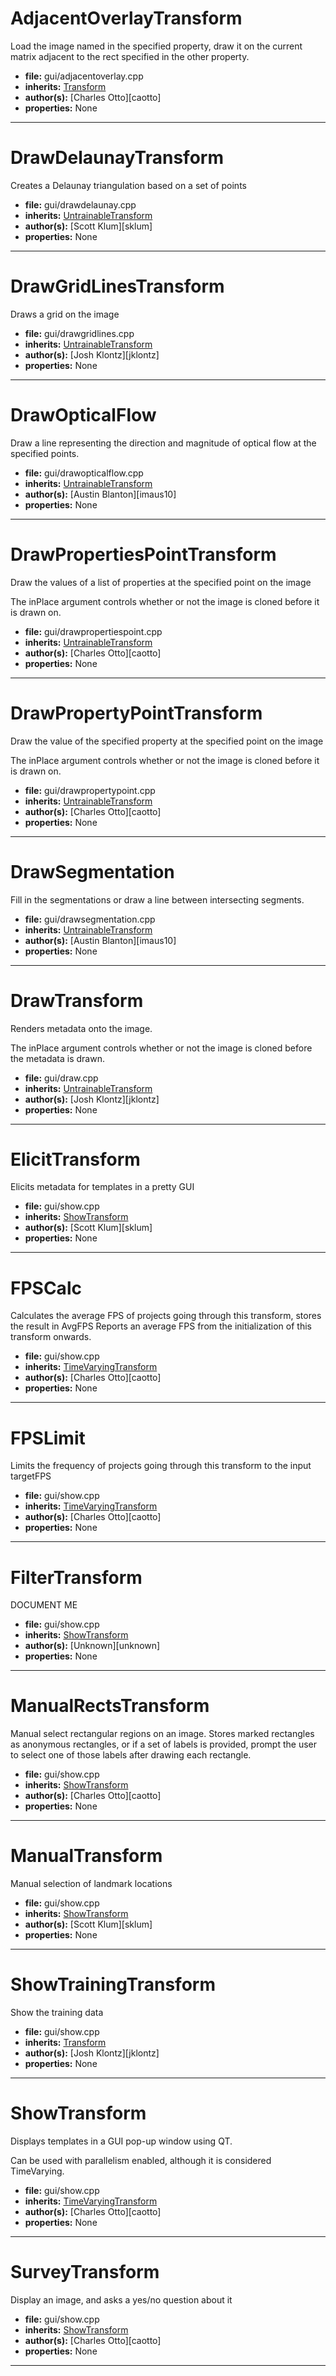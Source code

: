 # AdjacentOverlayTransform

Load the image named in the specified property, draw it on the current matrix adjacent to the rect specified in the other property.
 

* **file:** gui/adjacentoverlay.cpp
* **inherits:** [Transform](../cpp_api/transform/transform.md)
* **author(s):** [Charles Otto][caotto]
* **properties:** None


---

# DrawDelaunayTransform

Creates a Delaunay triangulation based on a set of points
 

* **file:** gui/drawdelaunay.cpp
* **inherits:** [UntrainableTransform](../cpp_api/untrainabletransform/untrainabletransform.md)
* **author(s):** [Scott Klum][sklum]
* **properties:** None


---

# DrawGridLinesTransform

Draws a grid on the image
 

* **file:** gui/drawgridlines.cpp
* **inherits:** [UntrainableTransform](../cpp_api/untrainabletransform/untrainabletransform.md)
* **author(s):** [Josh Klontz][jklontz]
* **properties:** None


---

# DrawOpticalFlow

Draw a line representing the direction and magnitude of optical flow at the specified points.
 

* **file:** gui/drawopticalflow.cpp
* **inherits:** [UntrainableTransform](../cpp_api/untrainabletransform/untrainabletransform.md)
* **author(s):** [Austin Blanton][imaus10]
* **properties:** None


---

# DrawPropertiesPointTransform

Draw the values of a list of properties at the specified point on the image

The inPlace argument controls whether or not the image is cloned before it is drawn on.
 

* **file:** gui/drawpropertiespoint.cpp
* **inherits:** [UntrainableTransform](../cpp_api/untrainabletransform/untrainabletransform.md)
* **author(s):** [Charles Otto][caotto]
* **properties:** None


---

# DrawPropertyPointTransform

Draw the value of the specified property at the specified point on the image

The inPlace argument controls whether or not the image is cloned before it is drawn on.
 

* **file:** gui/drawpropertypoint.cpp
* **inherits:** [UntrainableTransform](../cpp_api/untrainabletransform/untrainabletransform.md)
* **author(s):** [Charles Otto][caotto]
* **properties:** None


---

# DrawSegmentation

Fill in the segmentations or draw a line between intersecting segments.
 

* **file:** gui/drawsegmentation.cpp
* **inherits:** [UntrainableTransform](../cpp_api/untrainabletransform/untrainabletransform.md)
* **author(s):** [Austin Blanton][imaus10]
* **properties:** None


---

# DrawTransform

Renders metadata onto the image.

The inPlace argument controls whether or not the image is cloned before the metadata is drawn.
 

* **file:** gui/draw.cpp
* **inherits:** [UntrainableTransform](../cpp_api/untrainabletransform/untrainabletransform.md)
* **author(s):** [Josh Klontz][jklontz]
* **properties:** None


---

# ElicitTransform

Elicits metadata for templates in a pretty GUI
 

* **file:** gui/show.cpp
* **inherits:** [ShowTransform](#showtransform)
* **author(s):** [Scott Klum][sklum]
* **properties:** None


---

# FPSCalc

Calculates the average FPS of projects going through this transform, stores the result in AvgFPS
Reports an average FPS from the initialization of this transform onwards.
 

* **file:** gui/show.cpp
* **inherits:** [TimeVaryingTransform](../cpp_api/timevaryingtransform/timevaryingtransform.md)
* **author(s):** [Charles Otto][caotto]
* **properties:** None


---

# FPSLimit

Limits the frequency of projects going through this transform to the input targetFPS
 

* **file:** gui/show.cpp
* **inherits:** [TimeVaryingTransform](../cpp_api/timevaryingtransform/timevaryingtransform.md)
* **author(s):** [Charles Otto][caotto]
* **properties:** None


---

# FilterTransform

DOCUMENT ME
 

* **file:** gui/show.cpp
* **inherits:** [ShowTransform](#showtransform)
* **author(s):** [Unknown][unknown]
* **properties:** None


---

# ManualRectsTransform

Manual select rectangular regions on an image.
Stores marked rectangles as anonymous rectangles, or if a set of labels is provided, prompt the user
to select one of those labels after drawing each rectangle.
 

* **file:** gui/show.cpp
* **inherits:** [ShowTransform](#showtransform)
* **author(s):** [Charles Otto][caotto]
* **properties:** None


---

# ManualTransform

Manual selection of landmark locations
 

* **file:** gui/show.cpp
* **inherits:** [ShowTransform](#showtransform)
* **author(s):** [Scott Klum][sklum]
* **properties:** None


---

# ShowTrainingTransform

Show the training data
 

* **file:** gui/show.cpp
* **inherits:** [Transform](../cpp_api/transform/transform.md)
* **author(s):** [Josh Klontz][jklontz]
* **properties:** None


---

# ShowTransform

Displays templates in a GUI pop-up window using QT.

Can be used with parallelism enabled, although it is considered TimeVarying.
 

* **file:** gui/show.cpp
* **inherits:** [TimeVaryingTransform](../cpp_api/timevaryingtransform/timevaryingtransform.md)
* **author(s):** [Charles Otto][caotto]
* **properties:** None


---

# SurveyTransform

Display an image, and asks a yes/no question about it
 

* **file:** gui/show.cpp
* **inherits:** [ShowTransform](#showtransform)
* **author(s):** [Charles Otto][caotto]
* **properties:** None


---

